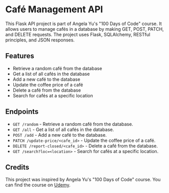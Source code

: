 # Café Management API

This Flask API project is part of Angela Yu's "100 Days of Code" course. It allows users to manage cafés in a database by making GET, POST, PATCH, and DELETE requests. The project uses Flask, SQLAlchemy, RESTful principles, and JSON responses.

## Features

- Retrieve a random café from the database
- Get a list of all cafés in the database
- Add a new café to the database
- Update the coffee price of a café
- Delete a café from the database
- Search for cafés at a specific location


## Endpoints

- `GET /random` - Retrieve a random café from the database.
- `GET /all` - Get a list of all cafés in the database.
- `POST /add` - Add a new café to the database.
- `PATCH /update-price/<cafe_id>` - Update the coffee price of a café.
- `DELETE /report-closed/<cafe_id>` - Delete a café from the database.
- `GET /search?loc=<location>` - Search for cafés at a specific location.


## Credits

This project was inspired by Angela Yu's "100 Days of Code" course. You can find the course on [Udemy](https://www.udemy.com/course/100-days-of-code/).


